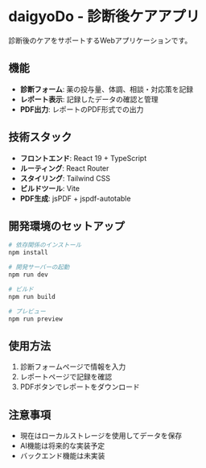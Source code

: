 # daigyoDo - 診断後ケアアプリ

診断後のケアをサポートするWebアプリケーションです。

## 機能

- **診断フォーム**: 薬の投与量、体調、相談・対応策を記録
- **レポート表示**: 記録したデータの確認と管理
- **PDF出力**: レポートのPDF形式での出力

## 技術スタック

- **フロントエンド**: React 19 + TypeScript
- **ルーティング**: React Router
- **スタイリング**: Tailwind CSS
- **ビルドツール**: Vite
- **PDF生成**: jsPDF + jspdf-autotable

## 開発環境のセットアップ

```bash
# 依存関係のインストール
npm install

# 開発サーバーの起動
npm run dev

# ビルド
npm run build

# プレビュー
npm run preview
```

## 使用方法

1. 診断フォームページで情報を入力
2. レポートページで記録を確認
3. PDFボタンでレポートをダウンロード

## 注意事項

- 現在はローカルストレージを使用してデータを保存
- AI機能は将来的な実装予定
- バックエンド機能は未実装 